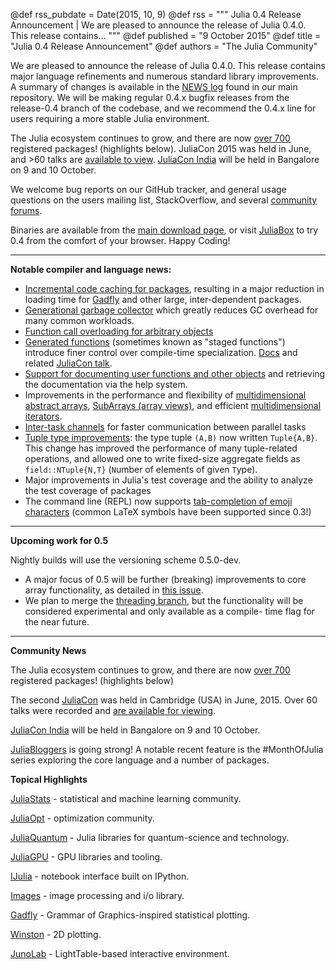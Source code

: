 @def rss_pubdate = Date(2015, 10, 9)
@def rss = """ Julia 0.4 Release Announcement | We are pleased to announce the release of Julia 0.4.0.  This release contains... """
@def published = "9 October 2015"
@def title = "Julia 0.4 Release Announcement"
@def authors = "The Julia Community"  


We are pleased to announce the release of Julia 0.4.0.  This release contains
major language refinements and numerous standard library improvements.
A summary of changes is available in the
[NEWS log](https://github.com/JuliaLang/julia/blob/release-0.4/NEWS.md)
found in our main repository. We will be making regular 0.4.x bugfix releases from
the release-0.4 branch of the codebase, and we recommend the 0.4.x line for users
requiring a more stable Julia environment.

The Julia ecosystem continues to grow, and there are now
[over 700](http://pkg.julialang.org/pulse.html) registered packages! (highlights below).
JuliaCon 2015 was held in June, and >60 talks are [available to view](https://www.youtube.com/playlist?list=PLP8iPy9hna6Sdx4soiGrSefrmOPdUWixM). [JuliaCon India](http://www.juliacon.in/2015) will be held in Bangalore on 9 and 10 October.

We welcome bug reports on our GitHub tracker, and general usage questions on the
users mailing list, StackOverflow, and several [community forums](/community/).

Binaries are available from the
[main download page](/downloads/), or visit [JuliaBox](https://juliabox.org/)
to try 0.4 from the comfort of your browser. Happy Coding!

***************************

**Notable compiler and language news:**

- [Incremental code caching for packages](https://github.com/JuliaLang/julia/issues/8745),
  resulting in a major reduction in loading time for [Gadfly](http://gadflyjl.org/) and other large,
  inter-dependent packages.
- [Generational garbage collector](https://github.com/JuliaLang/julia/issues/5227) which greatly
  reduces GC overhead for many common workloads.
- [Function call overloading for arbitrary objects](https://github.com/JuliaLang/julia/pull/8712)
- [Generated functions](https://github.com/JuliaLang/julia/issues/7311) (sometimes known as "staged functions") introduce finer control
  over compile-time specialization.
  [Docs](http://docs.julialang.org/en/release-0.4/manual/metaprogramming/#generated-functions)
  and related [JuliaCon talk](https://www.youtube.com/watch?v=KAN8zbM659o&list=PLP8iPy9hna6Sdx4soiGrSefrmOPdUWixM&index=55).
- [Support for documenting user functions and other objects](https://github.com/JuliaLang/julia/pull/8791)
  and retrieving the documentation via the help system.
- Improvements in the performance and flexibility of [multidimensional abstract arrays](https://github.com/JuliaLang/julia/pull/10525),
  [SubArrays (array views)](https://github.com/JuliaLang/julia/pull/8501),
  and efficient [multidimensional iterators](https://github.com/JuliaLang/julia/pull/8432).
- [Inter-task channels](https://github.com/JuliaLang/julia/pull/12264) for faster communication between parallel tasks
- [Tuple type improvements](https://github.com/JuliaLang/julia/issues/10380): the type tuple `(A,B)`
  now written `Tuple{A,B}`. This change has improved the performance of many tuple-related operations, and allowed one to write fixed-size aggregate fields
  as `field::NTuple{N,T}` (`N`umber of elements of given `T`ype).
- Major improvements in Julia's test coverage and the ability to analyze the test coverage of packages
- The command line (REPL) now supports [tab-completion of emoji characters](https://github.com/JuliaLang/julia/issues/10709) (common LaTeX symbols have been supported since 0.3!)

***************************

**Upcoming work for 0.5**

Nightly builds will use the versioning scheme 0.5.0-dev.

- A major focus of 0.5 will be further (breaking) improvements to core array functionality, as detailed
  in [this issue](https://github.com/JuliaLang/julia/issues/13157).
- We plan to merge the [threading branch](https://github.com/JuliaLang/julia/pull/13410),
  but the functionality will be considered experimental and only available as a compile-
  time flag for the near future.

***************************

**Community News**

The Julia ecosystem continues to grow, and there are now
[over 700](http://pkg.julialang.org/pulse.html) registered packages! (highlights below)

The second [JuliaCon](http://www.juliacon.org) was held in Cambridge (USA) in June, 2015.
Over 60 talks were recorded and
[are available for viewing](https://www.youtube.com/playlist?list=PLP8iPy9hna6Sdx4soiGrSefrmOPdUWixM).

[JuliaCon India](http://www.juliacon.in/2015) will be held in Bangalore on 9 and 10 October.

[JuliaBloggers](http://www.juliabloggers.com/) is going strong! A notable recent feature is
the #MonthOfJulia series exploring the core language and a number of packages.

**Topical Highlights**

[JuliaStats](http://juliastats.github.io/) - statistical and machine learning community.

[JuliaOpt](http://www.juliaopt.org/) - optimization community.

[JuliaQuantum](https://juliaquantum.github.io/) - Julia libraries for quantum-science and technology.

[JuliaGPU](https://github.com/JuliaGPU) - GPU libraries and tooling.

[IJulia](https://github.com/JuliaLang/IJulia.jl) - notebook interface built on IPython.

[Images](https://github.com/timholy/Images.jl) - image processing and i/o library.

[Gadfly](http://gadflyjl.org/) - Grammar of Graphics-inspired statistical plotting.

[Winston](https://github.com/nolta/Winston.jl) - 2D plotting.

[JunoLab](http://junolab.org/) - LightTable-based interactive environment.
